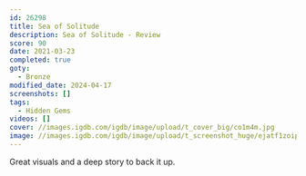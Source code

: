 ```yaml
---
id: 26298
title: Sea of Solitude
description: Sea of Solitude - Review
score: 90
date: 2021-03-23
completed: true
goty:
  - Bronze
modified_date: 2024-04-17
screenshots: []
tags:
  - Hidden Gems
videos: []
cover: //images.igdb.com/igdb/image/upload/t_cover_big/co1m4m.jpg
image: //images.igdb.com/igdb/image/upload/t_screenshot_huge/ejatf1zoipgi5twompah.jpg
---
```

Great visuals and a deep story to back it up.